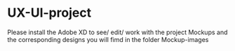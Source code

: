 # UX-UI-project
Please install the Adobe XD to see/ edit/ work with the project Mockups and the corresponding designs you will fimd in the folder Mockup-images 